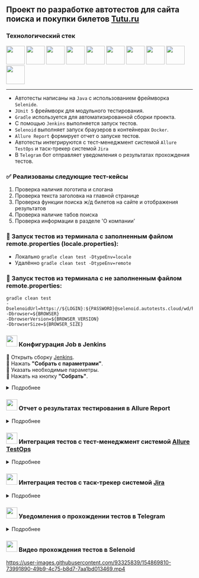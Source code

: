 ## Проект по разработке автотестов для сайта поиска и покупки билетов [Tutu.ru](https://www.tutu.ru/)
### Технологический стек
<img src="https://user-images.githubusercontent.com/93325839/154862413-4bb9b756-15b8-427d-92c1-1a340c181315.png"  height="50"/> <img src="https://user-images.githubusercontent.com/93325839/154862433-be90aa45-f19f-4e1e-8e22-d1b600615b49.png"  height="50"/> <img src="https://user-images.githubusercontent.com/93325839/154862453-a583af29-90d9-4a54-9a39-9964c45b443a.png"  height="50"/> <img src="https://user-images.githubusercontent.com/93325839/154862486-9da17504-c697-4f75-8d7e-d9d6a0ad09ed.png"  height="50"/> <img src="https://user-images.githubusercontent.com/93325839/154862525-f8f1fc2d-f979-4e0b-9981-5a322ef58b56.png"  height="50"/> <img src="https://user-images.githubusercontent.com/93325839/154862578-b50fa136-7b0b-43ae-ae32-6b0bc2511caa.png"  height="50"/> <img src="https://user-images.githubusercontent.com/93325839/154862600-5b1a419e-2a5d-407a-ad46-440ff0fb30de.png"  height="50"/> <img src="https://user-images.githubusercontent.com/93325839/154862620-50321a56-e42b-4a8e-8e66-6ad3761c8877.png"  height="50"/> <img src="https://user-images.githubusercontent.com/93325839/154862659-51fda643-d471-4b70-8223-e240e3e4722c.png"  height="50"/> <img src="https://user-images.githubusercontent.com/93325839/154862695-0c968a13-c8f7-41e8-bcda-f42ef8d33127.png"  height="50"/> 

-----
* Автотесты написаны на ``Java`` с использованием фреймворка ``Selenide``.
* ``JUnit 5`` фреймворк для модульного тестирования.
* ``Gradle`` используется для автоматизированной сборки проекта.
* С помощью ``Jenkins`` выполняется запуск тестов.
* ``Selenoid`` выполняет запуск браузеров в контейнерах ``Docker``.
* ``Allure Report`` формирует отчет о запуске тестов.
* Автотесты интегрируются с тест-менеджмент системой ``Allure TestOps`` и таск-трекер системой ``Jira``
* В ``Telegram`` бот отправляет уведомления о результатах прохождения тестов.

### ✅  Реализованы следующие тест-кейсы

1. Проверка наличия логотипа и слогана
2. Проверка текста заголовка на главной странице
3. Проверка функции поиска ж/д билетов на сайте и отображения результатов
4. Проверка наличие табов поиска
5. Проверка информации в разделе 'О компании'

### 🚀 Запуск тестов из терминала с заполненным файлом remote.properties (locale.properties):
* Локально ``gradle clean test -DtypeEnv=locale``
* Удалённо ``gradle clean test -DtypeEnv=remote``

### 🚀 Запуск тестов из терминала с не заполненным файлом remote.properties:

    gradle clean test     
    -DselenoidUrl=https://${LOGIN}:${PASSWORD}@selenoid.autotests.cloud/wd/hub/     
    -Dbrowser=${BROWSER}        
    -DbrowserVersion=${BROWSER_VERSION}         
    -DbrowserSize=${BROWSER_SIZE}
  
### <img src="https://user-images.githubusercontent.com/93325839/154862578-b50fa136-7b0b-43ae-ae32-6b0bc2511caa.png"  height="30"/> Конфигурация Job в Jenkins 
🔴 Открыть сборку [Jenkins](https://jenkins.autotests.cloud/job/009_qaguru_j_unicorn_TutuRu_UI_Test).  
🔴 Нажать **"Собрать с параметрами"**.  
🔴 Указать необходимые параметры.  
🔴 Нажать на кнопку **"Собрать"**. 
<details>
  <summary>Подробнее</summary>  
  
<img src="https://user-images.githubusercontent.com/93325839/154866866-3497cc50-c7b6-4c6c-a66f-72435aa97fbe.png"  />  
<img src="https://user-images.githubusercontent.com/93325839/154866961-9acc7505-da3c-4e29-adac-79d39650de3f.png"  />
  


🔴 Чтобы посмотреть сформированный отчет о прохождении тестов в Allure Report необходимо нажать на ссылку/иконку **"Allure Report"**.  
  
  <img src="https://user-images.githubusercontent.com/93325839/154867361-e5ce60f4-734c-44af-b391-0f0ec40a9aa1.png"  />  
  </details>

### <img src="https://user-images.githubusercontent.com/93325839/154862525-f8f1fc2d-f979-4e0b-9981-5a322ef58b56.png" height="30"/> Отчет о результатах тестирования в Allure Report

<details>
  <summary>Подробнее</summary> 
  
  **1.** Страница «Overview».

<img src="https://user-images.githubusercontent.com/93325839/154868716-9293ac59-1629-4ddc-b035-c3995e7203ae.png" />  

* ALLURE REPORT - отображает дату и время прохождения общее количество тестов, а также диаграмму с указанием процента и количества успешных, упавших и сломавшихся в процессе выполнения тестов
* TREND - отображает тренд прохождения тестов от сборки к сборке
* SUITES - отображает распределение результатов тестов по тестовым наборам
* FEATURES BY STORIES - отображает распределение тестов по функционалу, который они проверяют
  
  
**2.** Страница «Suites».  

На данной странице представляется распределение выполнявшихся тестов по тестовым наборам или классам, в которых находятся тестовые методы.  
  Каждый тестовый набор содержит скриншот, сделанный после последнего шага, видео прохождения и консольные логи браузера.

<img src="https://user-images.githubusercontent.com/93325839/154868805-59f2e359-3cad-4710-94f8-140afc542674.png" />  
  


     
**3.** Страница «Graphs».

На этой странице можно получить информацию о тестовом прогоне в графическом виде: статус прогона, распределение тестов по их критичности, длительности прохождения, перезапусках, категориях дефектах.  

<img src="https://user-images.githubusercontent.com/93325839/154868860-05fc64cd-c20b-4194-9916-aac8a8380778.png" />  

    
**4.** Страница «Timeline».  

Данная страница визуализирует временные рамки прохождения каждого теста.  

<img src="https://user-images.githubusercontent.com/93325839/154868914-c633a14b-1193-4dca-bc9a-3ad7ee2cf992.png" />  

</details>  

### <img src="https://user-images.githubusercontent.com/93325839/154862620-50321a56-e42b-4a8e-8e66-6ad3761c8877.png" height="30"/> Интеграция тестов c тест-менеджмент системой [Allure TestOps](https://allure.autotests.cloud/project/1035/dashboards/1960)

<details>
  <summary>Подробнее</summary> 

  
📎 **Dashboards.**  

<img src="https://user-images.githubusercontent.com/93325839/154869105-d93c0d2b-45e1-4305-a131-16abd05cf6a2.png" />  
  
  

📎 **Test cases.**  

<img src="https://user-images.githubusercontent.com/93325839/154869159-57c3fcd3-40a8-43d2-82c7-b8b7fa760843.png" />  
  
<img src="https://user-images.githubusercontent.com/93325839/154869221-1e6e34f9-126d-4c23-9bbc-13f76f30874c.png" />
  
  
📎 **Launches. Запуски тестов.**  

<img src="https://user-images.githubusercontent.com/93325839/154869275-63278525-abe7-4021-92e1-fc2ed3c3e6bb.png" />  
  

</details>  

### <img src="https://user-images.githubusercontent.com/93325839/154862659-51fda643-d471-4b70-8223-e240e3e4722c.png"  height="30"/> Интеграция тестов c таск-трекер системой [Jira](https://jira.autotests.cloud/browse/HOMEWORK-343)  



<details>
  <summary>Подробнее</summary>  
  
  #### Запускаемые кейсы и их результаты можно добавить в Jira.
  
<img src="https://user-images.githubusercontent.com/93325839/154869390-8a38c0af-bb4d-49dc-bcac-a0317c28b83e.png" />  
 
</details>

### <img src="https://user-images.githubusercontent.com/93325839/154862695-0c968a13-c8f7-41e8-bcda-f42ef8d33127.png"  height="30"/>  Уведомления о прохождении тестов в Telegram  
<details>
  <summary>Подробнее</summary>
  
#### После прохождения тестов, в telegram канал приходит оповещение с результами.

<img src="https://user-images.githubusercontent.com/93325839/154869482-f29c7579-ede5-4819-b84a-a969a8832d2b.png" />  
  
</details>  

### <img src="https://user-images.githubusercontent.com/93325839/154862600-5b1a419e-2a5d-407a-ad46-440ff0fb30de.png"  height="30"/> Видео прохождения тестов в Selenoid  

https://user-images.githubusercontent.com/93325839/154869810-73991890-49b9-4c75-b8d7-7aa1bd013469.mp4  

